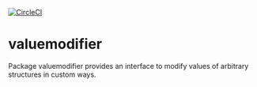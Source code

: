 [![CircleCI](https://circleci.com/gh/giantswarm/valuemodifier.svg?&style=shield&circle-token=2f991b43e9c0147771ebe0575885501a7184dea9)](https://circleci.com/gh/giantswarm/valuemodifier)

# valuemodifier
Package valuemodifier provides an interface to modify values of arbitrary
structures in custom ways.
